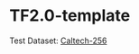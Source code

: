 # TF2.0-template

Test Dataset: [Caltech-256](http://www.vision.caltech.edu/Image_Datasets/Caltech256/)
